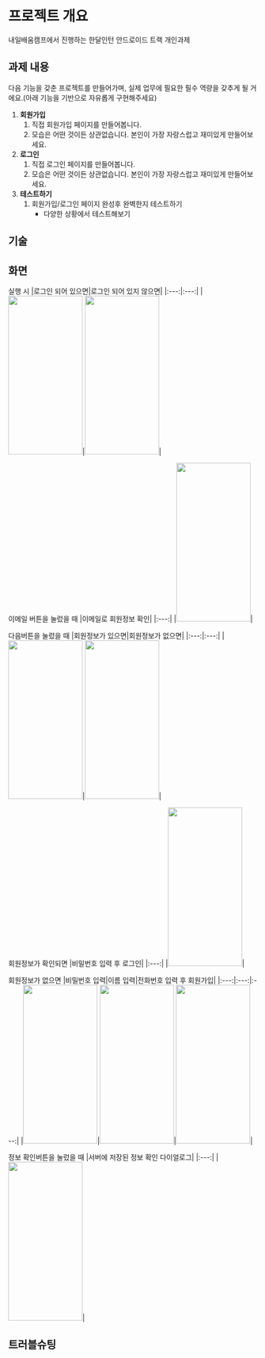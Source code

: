 # 프로젝트 개요
내일배움캠프에서 진행하는 한달인턴 안드로이드 트랙 개인과제

## 과제 내용

다음 기능을 갖춘 프로젝트를 만들어가며, 실제 업무에 필요한 필수 역량을 갖추게 될 거에요.(아래 기능을 기반으로 자유롭게 구현해주세요)

1. **회원가입**
    1. 직접 회원가입 페이지를 만들어봅니다.
    2. 모습은 어떤 것이든 상관없습니다. 본인이 가장 자랑스럽고 재미있게 만들어보세요.
2. **로그인**
    1. 직접 로그인 페이지를 만들어봅니다.
    2. 모습은 어떤 것이든 상관없습니다. 본인이 가장 자랑스럽고 재미있게 만들어보세요.
3. **테스트하기**
    1. 회원가입/로그인 페이지 완성후 완벽한지 테스트하기
        - 다양한 상황에서 테스트해보기
      
## 기술



## 화면
실행 시
|로그인 되어 있으면|로그인 되어 있지 않으면|
|:---:|:---:|
|<img src = "https://github.com/user-attachments/assets/2562ad06-7b81-4729-b3cf-a68e22c7f584" width = "150" height = "320"/>|<img src = "https://github.com/user-attachments/assets/7ddc4a32-2e39-47fa-b6bc-008c6d5a39ec" width = "150" height = "320"/>|

이메일 버튼을 눌렀을 때
|이메일로 회원정보 확인|
|:---:|
|<img src = "https://github.com/user-attachments/assets/d4afdfad-d519-4ce8-ba12-2e24587b5116" width = "150" height = "320"/>|

다음버튼을 눌렀을 때
|회원정보가 있으면|회원정보가 없으면|
|:---:|:---:|
|<img src = "https://github.com/user-attachments/assets/a721116c-d076-4ac7-9bb7-de39bc4634fa" width = "150" height = "320"/>|<img src = "https://github.com/user-attachments/assets/5fa0b616-31dc-4836-bb90-97a4a8ff2731" width = "150" height = "320"/>|

회원정보가 확인되면
|비밀번호 입력 후 로그인|
|:---:|
|<img src = "https://github.com/user-attachments/assets/0b089e31-2e5c-47e4-953f-39f43ff06aff" width = "150" height = "320"/>|

회원정보가 없으면
|비밀번호 입력|이름 입력|전화번호 입력 후 회원가입|
|:---:|:---:|:---:|
|<img src = "https://github.com/user-attachments/assets/61cf4b56-8b97-4e7b-8579-bbb9ebd6aa8c" width = "150" height = "320"/>|<img src = "https://github.com/user-attachments/assets/4c3a3367-7c26-4f1b-9e32-0567d9a3ccb0" width = "150" height = "320"/>|<img src = "https://github.com/user-attachments/assets/f7fa7044-eb6b-4808-bb1a-aa19ef2e08d5" width = "150" height = "320"/>|

정보 확인버튼을 눌렀을 때
|서버에 저장된 정보 확인 다이얼로그|
|:---:|
|<img src = "https://github.com/user-attachments/assets/7ea38495-87b9-499d-8e13-70c9beff7cb7" width = "150" height = "320"/>|

## 트러블슈팅
